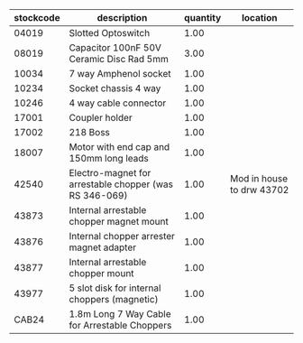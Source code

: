 |stockcode|description|quantity|location|
|---------|-----------|--------|--------|
|04019|Slotted Optoswitch|1.00||
|08019|Capacitor 100nF 50V Ceramic Disc Rad 5mm|3.00||
|10034|7 way Amphenol socket|1.00||
|10234|Socket chassis 4 way|1.00||
|10246|4 way cable connector|1.00||
|17001|Coupler holder|1.00||
|17002|218 Boss|1.00||
|18007|Motor with end cap and 150mm long leads|1.00||
|42540|Electro-magnet for arrestable chopper (was RS 346-069)|1.00|Mod in house to drw 43702|
|43873|Internal arrestable chopper magnet mount|1.00||
|43876|Internal chopper arrester magnet adapter|1.00||
|43877|Internal arrestable chopper mount|1.00||
|43977|5 slot disk for internal choppers (magnetic)|1.00||
|CAB24|1.8m Long 7 Way Cable for Arrestable Choppers|1.00||
